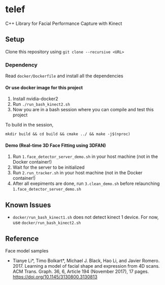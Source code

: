 # telef

C++ Library for Facial Performance Capture with Kinect 

## Setup

Clone this repository using `git clone --recursive <URL>`

### Dependency

Read `docker/Dockerfile` and install all the dependencies

#### Or use docker image for this project

1. Install nvidia-docker2
1. Run `./run_bash_kinect2.sh`
1. Now you are in a bash session where you can compile and test this project

To build in the session,

`mkdir build && cd build && cmake ../ && make -j$(nproc)`

#### Demo (Real-time 3D Face Fitting using 3DFAN)

1. Run `1.face_detector_server_demo.sh` in your host machine (not in the Docker container!)
1. Wait for the server to be initialized
1. Run `2.run_tracker.sh` in your host machine (not in the Docker container!)
1. After all exepiments are done, run `3.clean_demo.sh` before relaunching `1.face_detector_server_demo.sh`

## Known Issues

* `docker/run_bash_kinect1.sh` does not detect kinect 1 device. For now, use `docker/run_bash_kinect2.sh`

## Reference

Face model samples
* Tianye Li*, Timo Bolkart*, Michael J. Black, Hao Li, and Javier Romero. 2017. Learning a model of facial shape and expression from 4D scans. ACM Trans. Graph. 36, 6, Article 194 (November 2017), 17 pages. https://doi.org/10.1145/3130800.3130813
